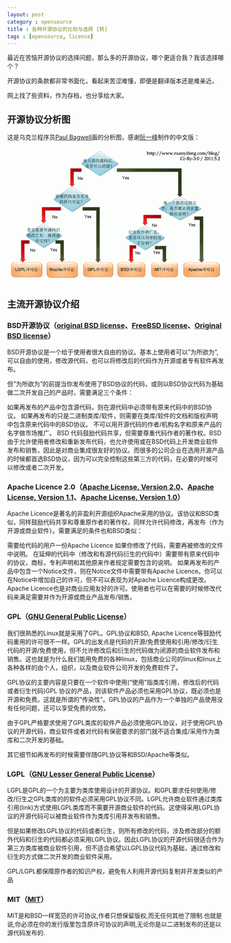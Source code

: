 ```yaml
---
layout: post
category : opensource
title : 各种开源协议的比较与选择 [转]
tags : [opensource, licence]
---
```


最近在苦恼开源协议的选择问题，那么多的开源协议，哪个更适合我？我该选择哪个？

开源协议的条款都非常书面化，看起来苦涩难懂，即便是翻译版本还是难亲近。

网上找了些资料，作为存档，也分享给大家。

## 开源协议分析图

这是乌克兰程序员[Paul Bagwell](http://pbagwl.com/post/5078147450/description-of-popular-software-licenses)画的分析图，感谢[阮一峰](http://www.ruanyifeng.com/blog/2011/05/how_to_choose_free_software_licenses.html)制作的中文版：

![licenses choise](/images/free_software_licenses.png)

## 主流开源协议介绍

### BSD开源协议（[original BSD license](http://www.fsf.org/licensing/licenses/index_html#OriginalBSD)、[FreeBSD license](http://www.freebsd.org/copyright/freebsd-license.html)、[Original BSD license](http://www.xfree86.org/3.3.6/COPYRIGHT2.html#6)）

BSD开源协议是一个给于使用者很大自由的协议。基本上使用者可以”为所欲为”,可以自由的使用，修改源代码，也可以将修改后的代码作为开源或者专有软件再发布。

但”为所欲为”的前提当你发布使用了BSD协议的代码，或则以BSD协议代码为基础做二次开发自己的产品时，需要满足三个条件：

如果再发布的产品中包含源代码，则在源代码中必须带有原来代码中的BSD协议。
如果再发布的只是二进制类库/软件，则需要在类库/软件的文档和版权声明中包含原来代码中的BSD协议。
不可以用开源代码的作者/机构名字和原来产品的名字做市场推广。
BSD 代码鼓励代码共享，但需要尊重代码作者的著作权。BSD由于允许使用者修改和重新发布代码，也允许使用或在BSD代码上开发商业软件发布和销售，因此是对商业集成很友好的协议。而很多的公司企业在选用开源产品的时候都首选BSD协议，因为可以完全控制这些第三方的代码，在必要的时候可以修改或者二次开发。

### Apache Licence 2.0（[Apache License, Version 2.0](http://www.apache.org/licenses/LICENSE-2.0)、[Apache License, Version 1.1](http://www.apache.org/LICENSE-1.1)、[Apache License, Version 1.0](http://www.apache.org/LICENSE-1.0)）

Apache Licence是著名的非盈利开源组织Apache采用的协议。该协议和BSD类似，同样鼓励代码共享和尊重原作者的著作权，同样允许代码修改，再发布（作为开源或商业软件）。需要满足的条件也和BSD类似：

需要给代码的用户一份Apache Licence
如果你修改了代码，需要再被修改的文件中说明。
在延伸的代码中（修改和有源代码衍生的代码中）需要带有原来代码中的协议，商标，专利声明和其他原来作者规定需要包含的说明。
如果再发布的产品中包含一个Notice文件，则在Notice文件中需要带有Apache Licence。你可以在Notice中增加自己的许可，但不可以表现为对Apache Licence构成更改。
Apache Licence也是对商业应用友好的许可。使用者也可以在需要的时候修改代码来满足需要并作为开源或商业产品发布/销售。

### GPL（[GNU General Public License](http://www.fsf.org/licensing/licenses/gpl.html)）

我们很熟悉的Linux就是采用了GPL。GPL协议和BSD, Apache Licence等鼓励代码重用的许可很不一样。GPL的出发点是代码的开源/免费使用和引用/修改/衍生代码的开源/免费使用，但不允许修改后和衍生的代码做为闭源的商业软件发布和销售。这也就是为什么我们能用免费的各种linux，包括商业公司的linux和linux上各种各样的由个人，组织，以及商业软件公司开发的免费软件了。

GPL协议的主要内容是只要在一个软件中使用(“使用”指类库引用，修改后的代码或者衍生代码)GPL 协议的产品，则该软件产品必须也采用GPL协议，既必须也是开源和免费。这就是所谓的”传染性”。GPL协议的产品作为一个单独的产品使用没有任何问题，还可以享受免费的优势。

由于GPL严格要求使用了GPL类库的软件产品必须使用GPL协议，对于使用GPL协议的开源代码，商业软件或者对代码有保密要求的部门就不适合集成/采用作为类库和二次开发的基础。

其它细节如再发布的时候需要伴随GPL协议等和BSD/Apache等类似。

### LGPL（[GNU Lesser General Public License](http://www.fsf.org/licensing/licenses/lgpl.html)）

LGPL是GPL的一个为主要为类库使用设计的开源协议。和GPL要求任何使用/修改/衍生之GPL类库的的软件必须采用GPL协议不同。LGPL允许商业软件通过类库引用(link)方式使用LGPL类库而不需要开源商业软件的代码。这使得采用LGPL协议的开源代码可以被商业软件作为类库引用并发布和销售。

但是如果修改LGPL协议的代码或者衍生，则所有修改的代码，涉及修改部分的额外代码和衍生的代码都必须采用LGPL协议。因此LGPL协议的开源代码很适合作为第三方类库被商业软件引用，但不适合希望以LGPL协议代码为基础，通过修改和衍生的方式做二次开发的商业软件采用。

GPL/LGPL都保障原作者的知识产权，避免有人利用开源代码复制并开发类似的产品

### MIT（[MIT](http://www.opensource.org/licenses/mit-license.php)）

MIT是和BSD一样宽范的许可协议,作者只想保留版权,而无任何其他了限制.也就是说,你必须在你的发行版里包含原许可协议的声明,无论你是以二进制发布的还是以源代码发布的.